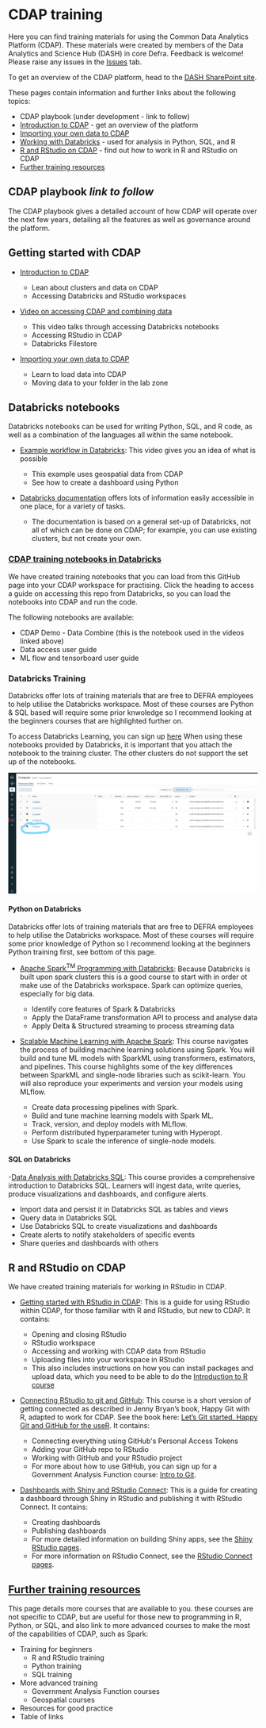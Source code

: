 # CDAP training
Here you can find training materials for using the Common Data Analytics Platform (CDAP). These materials were created by members of the Data Analytics and Science Hub (DASH) in core Defra. Feedback is welcome! Please raise any issues in the [Issues](https://github.com/Defra-Data-Science-Centre-of-Excellence/CDAP_training/issues) tab.

To get an overview of the CDAP platform, head to the [DASH SharePoint site](https://defra.sharepoint.com/sites/Community448/SitePages/CDAP-The-Common-Data-Analytics-Platform.aspx).  

These pages contain information and further links about the following topics:
- CDAP playbook (under development - link to follow)
- [Introduction to CDAP](https://github.com/Defra-Data-Science-Centre-of-Excellence/CDAP_training#introduction-to-cdap) - get an overview of the platform
- [Importing your own data to CDAP](https://defra-data-science-centre-of-excellence.github.io/CDAP_training/Upload_data/)
- [Working with Databricks](https://github.com/Defra-Data-Science-Centre-of-Excellence/CDAP_training#databricks-notebooks) - used for analysis in Python, SQL, and R
- [R and RStudio on CDAP](https://github.com/Defra-Data-Science-Centre-of-Excellence/CDAP_training#r-and-rstudio-on-cdap) - find out how to work in R and RStudio on CDAP   
- [Further training resources](https://defra-data-science-centre-of-excellence.github.io/CDAP_training/further_training)     


## CDAP playbook *link to follow*  

The CDAP playbook gives a detailed account of how CDAP will operate over the next few years, detailing all the features as well as governance around the platform.  


## Getting started with CDAP

- [Introduction to CDAP](https://defra-data-science-centre-of-excellence.github.io/CDAP_training/introduction_to_cdap/)
    - Lean about clusters and data on CDAP
    - Accessing Databricks and RStudio workspaces  

- [Video on accessing CDAP and combining data](https://defra.sharepoint.com/sites/Community448/Comms/Forms/AllItems.aspx?id=%2Fsites%2FCommunity448%2FComms%2FRecordings%2FCDAP%5Fdemo%5FPart1%5Faccess%2Emp4&parent=%2Fsites%2FCommunity448%2FComms%2FRecordings&nav=%7B%22playbackOptions%22%3A%7B%22startTimeInSeconds%22%3A1%2E938248%7D%7D)
    - This video talks through accessing Databricks notebooks  
    - Accessing RStudio in CDAP  
    - Databricks Filestore  

- [Importing your own data to CDAP](https://defra-data-science-centre-of-excellence.github.io/CDAP_training/Upload_data/)
    - Learn to load data into CDAP  
    - Moving data to your folder in the lab zone


## Databricks notebooks

Databricks notebooks can be used for writing Python, SQL, and R code, as well as a combination of the languages all within the same notebook.  

- [Example workflow in Databricks](https://defra.sharepoint.com/sites/Community448/Comms/Forms/AllItems.aspx?id=%2Fsites%2FCommunity448%2FComms%2FRecordings%2FCDAP%5Fdemo%5FPart2%5Fapples%5FTrim%2Emp4&parent=%2Fsites%2FCommunity448%2FComms%2FRecordings&nav=%7B%22playbackOptions%22%3A%7B%22startTimeInSeconds%22%3A0%2E95829%7D%7D): This video gives you an idea of what is possible
    - This example uses geospatial data from CDAP  
    - See how to create a dashboard using Python  

- [Databricks documentation](https://docs.microsoft.com/en-gb/azure/databricks/) offers lots of information easily accessible in one place, for a variety of tasks.
  - The documentation is based on a general set-up of Databricks, not all of which can be done on CDAP; for example, you can use existing clusters, but not create your own.

### [CDAP training notebooks in Databricks](https://defra-data-science-centre-of-excellence.github.io/CDAP_training/Databricks_git/)

We have created training notebooks that you can load from this GitHub page into your CDAP workspace for practising. Click the heading to access a guide on accessing this repo from Databricks, so you can load the notebooks into CDAP and run the code.  

The following notebooks are available:  
- CDAP Demo - Data Combine (this is the notebook used in the videos linked above)   
- Data access user guide  
- ML flow and tensorboard user guide  

### Databricks Training

Databricks offer lots of training materials that are free to DEFRA employees to help utilise the Databricks workspace. Most of these courses are Python & SQL based will require some prior knwoledge so I recommend looking at the beginners courses that are highlighted further on.  

To access Databricks Learning, you can sign up [here](https://customer-academy.databricks.com/learn)
When using these notebooks provided by Databricks, it is important that you attach the notebook to the training cluster. The other clusters do not support the set up of the notebooks.

<!-- ![Training cluster](Databricks_git/images/Screenshot (96)_LI.jpg) -->
![Training cluster](https://github.com/Defra-Data-Science-Centre-of-Excellence/CDAP_training/blob/main/Databricks_git/images/Screenshot%20(96)_LI.jpg)


#### Python on Databricks 
Databricks offer lots of training materials that are free to DEFRA employees to help utilise the Databricks workspace. Most of these courses will require some prior knowledge of Python so I recommend looking at the beginners Python training first, see bottom of this page.

- [Apache Spark<sup>TM</sup> Programming with Databricks](https://customer-academy.databricks.com/learn/course/internal/view/elearning/63/apache-spark-programming-with-databricks): Because Databricks is built upon spark clusters this is a good course to start with in order ot make use of the Databricks workspace.
Spark can optimize queries, especially for big data.

  - Identify core features of Spark & Databricks
  - Apply the DataFrame transformation API to process and analyse data
  - Apply Delta & Structured streaming to process streaming data

- [Scalable Machine Learning with Apache Spark](https://customer-academy.databricks.com/learn/course/internal/view/elearning/128/scalable-machine-learning-with-apache-spark): This course navigates the process of building machine learning solutions using Spark. You will build and tune ML models with SparkML using transformers, estimators, and pipelines. This course highlights some of the key differences between SparkML and single-node libraries such as scikit-learn. You will also reproduce your experiments and version your models using MLflow.

  - Create data processing pipelines with Spark.
  - Build and tune machine learning models with Spark ML.
  - Track, version, and deploy models with MLflow.
  - Perform distributed hyperparameter tuning with Hyperopt.
  - Use Spark to scale the inference of single-node models.

#### SQL on Databricks

-[Data Analysis with Databricks SQL](https://customer-academy.databricks.com/learn/course/internal/view/elearning/1035/data-analysis-with-databricks-sql): This course provides a comprehensive introduction to Databricks SQL. Learners will ingest data, write queries, produce visualizations and dashboards, and configure alerts. 
  - Import data and persist it in Databricks SQL as tables and views
  - Query data in Databricks SQL 
  - Use Databricks SQL to create visualizations and dashboards
  - Create alerts to notify stakeholders of specific events
  - Share queries and dashboards with others


## R and RStudio on CDAP  

We have created training materials for working in RStudio in CDAP.  

- [Getting started with RStudio in CDAP](https://defra-data-science-centre-of-excellence.github.io/CDAP_training/RStudio_in_CDAP/getting_started/): This is a guide for using RStudio within CDAP, for those familiar with R and RStudio, but new to CDAP. It contains:  
    - Opening and closing RStudio 
    - RStudio workspace  
    - Accessing and working with CDAP data from RStudio   
    - Uploading files into your workspace in RStudio  
    - This also includes instructions on how you can install packages and upload data, which you need to be able to do the [Introduction to R course](https://github.com/Defra-Data-Science-Centre-of-Excellence/CDAP_training#training-materials-for-beginners)

- [Connecting RStudio to git and GitHub](https://defra-data-science-centre-of-excellence.github.io/CDAP_training/RStudio_in_CDAP/git_and_github/): This course is a short version of getting connected as described in Jenny Bryan’s book, Happy Git with R, adapted to work for CDAP. See the book here: [Let’s Git started. Happy Git and GitHub for the useR](https://happygitwithr.com). It contains:  
    - Connecting everything using GitHub's Personal Access Tokens  
    - Adding your GitHub repo to RStudio
    - Working with GitHub and your RStudio project  
    - For more about how to use GitHub, you can sign up for a Government Analysis Function course: [Intro to Git](https://analysisfunction.civilservice.gov.uk/training/introduction-to-git/).

- [Dashboards with Shiny and RStudio Connect](https://defra-data-science-centre-of-excellence.github.io/CDAP_training/Create_dashboards/): This is a guide for creating a dashboard through Shiny in RStudio and publishing it with RStudio Connect. It contains:
    - Creating dashboards  
    - Publishing dashboards  
    - For more detailed information on building Shiny apps, see the [Shiny RStudio pages](https://shiny.rstudio.com/).  
    - For more information on RStudio Connect, see the [RStudio Connect pages](https://www.rstudio.com/products/connect/).


## [Further training resources](https://defra-data-science-centre-of-excellence.github.io/CDAP_training/further_training)

This page details more courses that are available to you. these courses are not specific to CDAP, but are useful for those new to programming in R, Python, or SQL, and also link to more advanced courses to make the most of the capabilities of CDAP, such as Spark:  

- Training for beginners  
    - R and RStudio training  
    - Python training  
    - SQL training  
- More advanced training  
    - Government Analysis Function courses  
    - Geospatial courses  
- Resources for good practice  
- Table of links  
